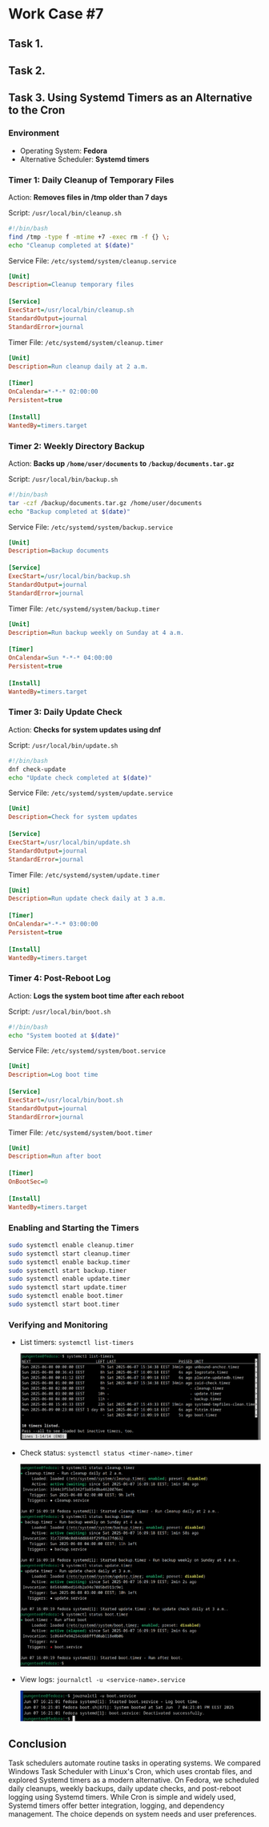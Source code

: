 # Work Case #7

## Task 1.

## Task 2.

## Task 3. Using Systemd Timers as an Alternative to the Cron

### Environment

- Operating System: **Fedora**
- Alternative Scheduler: **Systemd timers**

### Timer 1: Daily Cleanup of Temporary Files

Action: **Removes files in /tmp older than 7 days**

Script: `/usr/local/bin/cleanup.sh`

```sh
#!/bin/bash
find /tmp -type f -mtime +7 -exec rm -f {} \;
echo "Cleanup completed at $(date)"
```

Service File: `/etc/systemd/system/cleanup.service`

```ini
[Unit]
Description=Cleanup temporary files

[Service]
ExecStart=/usr/local/bin/cleanup.sh
StandardOutput=journal
StandardError=journal
```

Timer File: `/etc/systemd/system/cleanup.timer`

```ini
[Unit]
Description=Run cleanup daily at 2 a.m.

[Timer]
OnCalendar=*-*-* 02:00:00
Persistent=true

[Install]
WantedBy=timers.target
```

### Timer 2: Weekly Directory Backup

Action: **Backs up `/home/user/documents` to `/backup/documents.tar.gz`**

Script: `/usr/local/bin/backup.sh`

```sh
#!/bin/bash
tar -czf /backup/documents.tar.gz /home/user/documents
echo "Backup completed at $(date)"
```

Service File: `/etc/systemd/system/backup.service`

```ini
[Unit]
Description=Backup documents

[Service]
ExecStart=/usr/local/bin/backup.sh
StandardOutput=journal
StandardError=journal
```

Timer File: `/etc/systemd/system/backup.timer`

```ini
[Unit]
Description=Run backup weekly on Sunday at 4 a.m.

[Timer]
OnCalendar=Sun *-*-* 04:00:00
Persistent=true

[Install]
WantedBy=timers.target
```

### Timer 3: Daily Update Check

Action: **Checks for system updates using dnf**

Script: `/usr/local/bin/update.sh`

```sh
#!/bin/bash
dnf check-update
echo "Update check completed at $(date)"
```

Service File: `/etc/systemd/system/update.service`

```ini
[Unit]
Description=Check for system updates

[Service]
ExecStart=/usr/local/bin/update.sh
StandardOutput=journal
StandardError=journal
```

Timer File: `/etc/systemd/system/update.timer`

```ini
[Unit]
Description=Run update check daily at 3 a.m.

[Timer]
OnCalendar=*-*-* 03:00:00
Persistent=true

[Install]
WantedBy=timers.target
```

### Timer 4: Post-Reboot Log

Action: **Logs the system boot time after each reboot**

Script: `/usr/local/bin/boot.sh`

```sh
#!/bin/bash
echo "System booted at $(date)"
```

Service File: `/etc/systemd/system/boot.service`

```ini
[Unit]
Description=Log boot time

[Service]
ExecStart=/usr/local/bin/boot.sh
StandardOutput=journal
StandardError=journal
```

Timer File: `/etc/systemd/system/boot.timer`

```ini
[Unit]
Description=Run after boot

[Timer]
OnBootSec=0

[Install]
WantedBy=timers.target
```

### Enabling and Starting the Timers

```sh
sudo systemctl enable cleanup.timer
sudo systemctl start cleanup.timer
sudo systemctl enable backup.timer
sudo systemctl start backup.timer
sudo systemctl enable update.timer
sudo systemctl start update.timer
sudo systemctl enable boot.timer
sudo systemctl start boot.timer
```

### Verifying and Monitoring

- List timers: `systemctl list-timers`

    ![image](./attachments/image3.1.png)

- Check status: `systemctl status <timer-name>.timer`

    ![image](./attachments/image3.2.png)

- View logs: `journalctl -u <service-name>.service`

    ![image](./attachments/image3.3.png)

## Conclusion

Task schedulers automate routine tasks in operating systems. We compared Windows Task Scheduler with Linux's Cron, which uses crontab files, and explored Systemd timers as a modern alternative. On Fedora, we scheduled daily cleanups, weekly backups, daily update checks, and post-reboot logging using Systemd timers. While Cron is simple and widely used, Systemd timers offer better integration, logging, and dependency management. The choice depends on system needs and user preferences.
